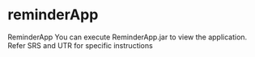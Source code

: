 # reminderApp
ReminderApp
You can execute ReminderApp.jar to view the application. Refer SRS and UTR for specific instructions
